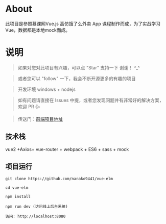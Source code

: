 
# About

此项目是参照慕课网Vue.js 高仿饿了么外卖 App 课程制作而成，为了实战学习Vue，数据都是本地mock而成。


# 说明

>  如果对您对此项目有兴趣，可以点 "Star" 支持一下 谢谢！ ^_^

>  或者您可以 "follow" 一下，我会不断开源更多的有趣的项目

>  开发环境 windows + nodejs

>  如有问题请直接在 Issues 中提，或者您发现问题并有非常好的解决方案，欢迎 PR 👍

>  传送门：[前端项目地址](https://github.com/nanako9441/vue-elm)



## 技术栈

vue2  +Axios+ vue-router + webpack + ES6 + sass + mock


## 项目运行


```
git clone https://github.com/nanako9441/vue-elm

cd vue-elm  

npm install

npm run dev (访问线上后台系统)

访问: http://localhost:8080